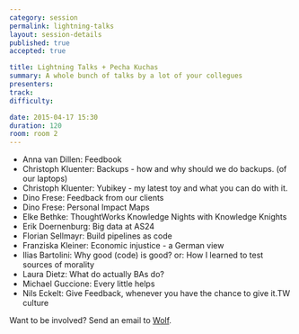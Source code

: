 ```yaml
---
category: session
permalink: lightning-talks
layout: session-details
published: true
accepted: true

title: Lightning Talks + Pecha Kuchas
summary: A whole bunch of talks by a lot of your collegues
presenters: 
track:
difficulty:

date: 2015-04-17 15:30
duration: 120
room: room 2
---
```


* Anna van Dillen: Feedbook
* Christoph Kluenter: Backups - how and why should we do backups. (of our laptops)
* Christoph Kluenter: Yubikey - my latest toy and what you can do with it.
* Dino Frese: Feedback from our clients
* Dino Frese: Personal Impact Maps
* Elke Bethke: ThoughtWorks Knowledge Nights with Knowledge Knights 
* Erik Doernenburg: Big data at AS24
* Florian Sellmayr: Build pipelines as code
* Franziska Kleiner: Economic injustice - a German view
* Ilias Bartolini: Why good (code) is good? or: How I learned to test sources of morality
* Laura Dietz: What do actually BAs do?
* Michael Guccione: Every little helps
* Nils Eckelt: Give Feedback, whenever you have the chance to give it.TW culture

Want to be involved? Send an email to <a href="mailto:wschlege@thoughtworks.com">Wolf</a>.